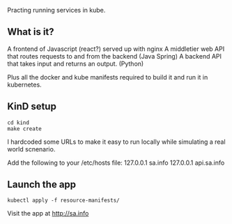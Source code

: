 Practing running services in kube. 

## What is it?

A frontend of Javascript (react?) served up with nginx
A middletier web API that routes requests to and from the backend (Java Spring)
A backend API that takes input and returns an output. (Python)

Plus all the docker and kube manifests required to build it and run it in kubernetes.


## KinD setup

```
cd kind
make create

```


I hardcoded some URLs to make it easy to run locally while simulating a real world scnenario.

Add the following to your /etc/hosts file:
   127.0.0.1 sa.info
   127.0.0.1 api.sa.info



## Launch the app

    kubectl apply -f resource-manifests/

Visit the app at http://sa.info
